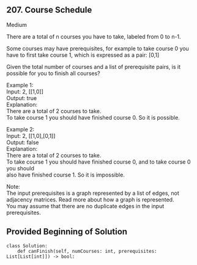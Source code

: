 
## 207. Course Schedule

Medium

There are a total of n courses you have to take, labeled from 0 to n-1.

Some courses may have prerequisites, for example to take course 0 you have to first take course 1, which is expressed as a pair: [0,1]

Given the total number of courses and a list of prerequisite pairs, is it possible for you to finish all courses?

Example 1:  
Input: 2, [[1,0]]  
Output: true  
Explanation:  
There are a total of 2 courses to take.  
To take course 1 you should have finished course 0. So it is possible.  

Example 2:  
Input: 2, [[1,0],[0,1]]  
Output: false  
Explanation:  
There are a total of 2 courses to take.  
To take course 1 you should have finished course 0, and to take course 0 you should  
also have finished course 1. So it is impossible.  

Note:  
The input prerequisites is a graph represented by a list of edges, not adjacency matrices. Read more about how a graph is represented.  
You may assume that there are no duplicate edges in the input prerequisites.  



## Provided Beginning of Solution

```
class Solution:
    def canFinish(self, numCourses: int, prerequisites: List[List[int]]) -> bool:
```

